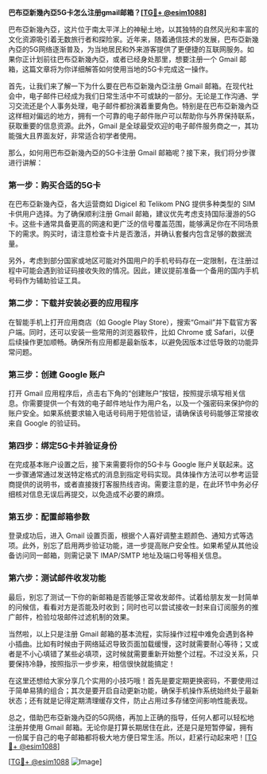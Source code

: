 **巴布亞新幾內亞5G卡怎么注册gmail邮箱？[[TG💪+ @esim1088](https://t.me/s/esim1088)]**

巴布亞新幾內亞，这片位于南太平洋上的神秘土地，以其独特的自然风光和丰富的文化资源吸引着无数旅行者和探险家。近年来，随着通信技术的发展，巴布亞新幾內亞的5G网络逐渐普及，为当地居民和外来游客提供了更便捷的互联网服务。如果你正计划前往巴布亞新幾內亞，或者已经身处那里，想要注册一个 Gmail 邮箱，这篇文章将为你详细解答如何使用当地的5G卡完成这一操作。

首先，让我们来了解一下为什么要在巴布亞新幾內亞注册 Gmail 邮箱。在现代社会中，电子邮件已经成为我们日常生活中不可或缺的一部分。无论是工作沟通、学习交流还是个人事务处理，电子邮件都扮演着重要角色。特别是在巴布亞新幾內亞这样相对偏远的地方，拥有一个可靠的电子邮件账户可以帮助你与外界保持联系，获取重要的信息资源。此外，Gmail 是全球最受欢迎的电子邮件服务商之一，其功能强大且界面友好，非常适合初学者使用。

那么，如何用巴布亞新幾內亞的5G卡注册 Gmail 邮箱呢？接下来，我们将分步骤进行讲解：

### **第一步：购买合适的5G卡**
在巴布亞新幾內亞，各大运营商如 Digicel 和 Telikom PNG 提供多种类型的 SIM 卡供用户选择。为了确保顺利注册 Gmail 邮箱，建议优先考虑支持国际漫游的5G卡。这些卡通常具备更高的网速和更广泛的信号覆盖范围，能够满足你在不同场景下的需求。购买时，请注意检查卡片是否激活，并确认套餐内包含足够的数据流量。

另外，考虑到部分国家或地区可能对外国用户的手机号码存在一定限制，在注册过程中可能会遇到验证码接收失败的情况。因此，建议提前准备一个备用的国内手机号码作为辅助验证工具。

### **第二步：下载并安装必要的应用程序**
在智能手机上打开应用商店（如 Google Play Store），搜索“Gmail”并下载官方客户端。同时，还可以安装一些常用的浏览器软件，比如 Chrome 或 Safari，以便后续操作更加顺畅。确保所有应用都是最新版本，以避免因版本过低导致的功能异常问题。

### **第三步：创建 Google 账户**
打开 Gmail 应用程序后，点击右下角的“创建账户”按钮，按照提示填写相关信息。你需要提供一个有效的电子邮件地址作为用户名，以及一个强密码来保护你的账户安全。如果系统要求输入电话号码用于短信验证，请确保该号码能够正常接收来自 Google 的验证码。

### **第四步：绑定5G卡并验证身份**
在完成基本账户设置之后，接下来需要将你的5G卡与 Google 账户关联起来。这一步骤通常通过发送特定格式的消息到指定号码实现。具体操作方法可以参考运营商提供的说明书，或者直接拨打客服热线咨询。需要注意的是，在此环节中务必仔细核对信息无误后再提交，以免造成不必要的麻烦。

### **第五步：配置邮箱参数**
登录成功后，进入 Gmail 设置页面，根据个人喜好调整主题颜色、通知方式等选项。此外，别忘了启用两步验证功能，进一步提高账户安全性。如果希望从其他设备访问同一邮箱，则需记录下 IMAP/SMTP 地址及端口号等相关信息。

### **第六步：测试邮件收发功能**
最后，别忘了测试一下你的新邮箱是否能够正常收发邮件。试着给朋友发一封简单的问候信，看看对方是否能及时收到；同时也可以尝试接收一封来自订阅服务的推广邮件，检验垃圾邮件过滤机制的效果。

当然啦，以上只是注册 Gmail 邮箱的基本流程，实际操作过程中难免会遇到各种小插曲。比如有时候由于网络延迟导致页面加载缓慢，这时就需要耐心等待；又或者是不小心填错了某些必填项，这时候就需要重新开始整个过程。不过没关系，只要保持冷静，按照指示一步步来，相信很快就能搞定！

在这里还想给大家分享几个实用的小技巧哦！首先是要定期更换密码，不要使用过于简单易猜的组合；其次是要开启自动更新功能，确保手机操作系统始终处于最新状态；还有就是记得定期清理缓存文件，防止占用过多存储空间影响性能表现。

总之，借助巴布亞新幾內亞的5G网络，再加上正确的指导，任何人都可以轻松地注册并使用 Gmail 邮箱。无论你是打算长期居住在此，还是只是短暂停留，拥有一份属于自己的电子邮箱都将极大地方便日常生活。所以，赶紧行动起来吧！[[TG💪+ @esim1088](https://t.me/s/esim1088)]

[[TG💪+ @esim1088](https://t.me/s/esim1088) ![Image](https://i.postimg.cc/4NQfJmqS/Snipaste-2025-05-13-00-14-12.png)]